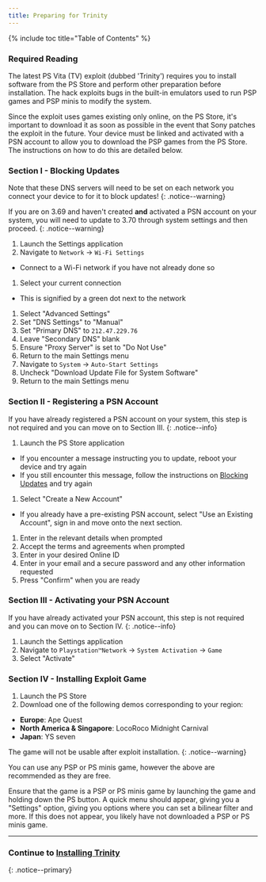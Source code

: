 ```yaml
---
title: Preparing for Trinity
---
```


{% include toc title="Table of Contents" %}

### Required Reading

The latest PS Vita (TV) exploit (dubbed 'Trinity') requires you to install software from the PS Store and perform other preparation before installation. The hack exploits bugs in the built-in emulators used to run PSP games and PSP minis to modify the system.

Since the exploit uses games existing only online, on the PS Store, it's important to download it as soon as possible in the event that Sony patches the exploit in the future. Your device must be linked and activated with a PSN account to allow you to download the PSP games from the PS Store. The instructions on how to do this are detailed below.

### Section I - Blocking Updates

Note that these DNS servers will need to be set on each network you connect your device to for it to block updates!
{: .notice--warning}

If you are on 3.69 and haven't created **and** activated a PSN account on your system, you will need to update to 3.70 through system settings and then proceed.
{: .notice--warning}

1. Launch the Settings application
1. Navigate to `Network` -> `Wi-Fi Settings`
  + Connect to a Wi-Fi network if you have not already done so
1. Select your current connection
  + This is signified by a green dot next to the network
1. Select "Advanced Settings"
1. Set "DNS Settings" to "Manual"
1. Set "Primary DNS" to `212.47.229.76`
1. Leave "Secondary DNS" blank
1. Ensure "Proxy Server" is set to "Do Not Use"
1. Return to the main Settings menu
1. Navigate to `System` -> `Auto-Start Settings`
1. Uncheck "Download Update File for System Software"
1. Return to the main Settings menu

### Section II - Registering a PSN Account

If you have already registered a PSN account on your system, this step is not required and you can move on to Section III.
{: .notice--info}

1. Launch the PS Store application
  + If you encounter a message instructing you to update, reboot your device and try again
  + If you still encounter this message, follow the instructions on [Blocking Updates](blocking-updates) and try again
1. Select "Create a New Account"
  - If you already have a pre-existing PSN account, select "Use an Existing Account", sign in and move onto the next section.
1. Enter in the relevant details when prompted
1. Accept the terms and agreements when prompted
1. Enter in your desired Online ID
1. Enter in your email and a secure password and any other information requested
1. Press "Confirm" when you are ready

### Section III - Activating your PSN Account

If you have already activated your PSN account, this step is not required and you can move on to Section IV.
{: .notice--info}

1. Launch the Settings application
1. Navigate to `Playstation™Network` -> `System Activation` -> `Game`
1. Select "Activate"

### Section IV - Installing Exploit Game

1. Launch the PS Store
1. Download one of the following demos corresponding to your region:
  - **Europe**: Ape Quest
  - **North America & Singapore**: LocoRoco Midnight Carnival
  - **Japan**: YS seven

The game will not be usable after exploit installation.
{: .notice--warning}

You can use any PSP or PS minis game, however the above are recommended as they are free.

Ensure that the game is a PSP or PS minis game by launching the game and holding down the PS button. A quick menu should appear, giving you a "Settings" option, giving you options where you can set a bilinear filter and more. If this does not appear, you likely have not downloaded a PSP or PS minis game.

___

### Continue to [Installing Trinity](installing-trinity)
{: .notice--primary}
